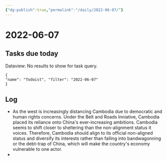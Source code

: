 ```yaml
---
{"dg-publish":true,"permalink":"/daily/2022-06-07/"}
---
```


# 2022-06-07

## Tasks due today

<div><div class="dataview dataview-error-box"><p class="dataview dataview-error-message">Dataview: No results to show for task query.</p></div></div>



```todoist 
{ 
"name": "Todoist", "filter": "2022-06-07" 
} 
```

## Log
- As the west is increasingly distancing Cambodia due to democratic and human rights concerns. Under the Belt and Roads Inniative, Cambodia placed its reliance onto China's ever-increasing ambitions. Cambodia seems to shift closer to sheltering than the non-alignment status it voices. Therefore, Cambodia should align to its official non-aligned status and diversify its interests rather than falling into bandwagonning or the debt-trap of China, which will make the country's economy vulnerable to one actor.
- 